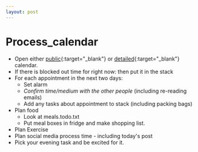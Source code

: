 ```yaml
---
layout: post
--- 
```




# Process_calendar
* Open either [public](https://joereddington.github.io/calendar.html){:target="_blank"} or [detailed](https://calendar.google.com/calendar/u/0/r){:target="_blank"} calendar. 
* If there is blocked out time for right now: then put it in the stack
* For each appointment in the next two days: 
  * Set alarm
  * _Confirm time/medium with the other people_ (including re-reading emails)
  * Add any tasks about appointment to stack (including packing bags)
* Plan food 
  * Look at meals.todo.txt
  * Put meal boxes in fridge and make shopping list. 
* Plan Exercise 
* Plan social media process time - including today's post
* Pick your evening task and be excited for it. 

